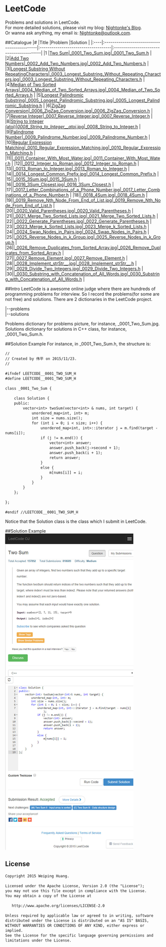 # LeetCode
Problems and solutions in LeetCode.  
For more detailed solutions, please visit my blog: [Nightonke's Blog](http://blog.csdn.net/u012925008).  
Or wanna ask anything, my email is: Nightonke@outlook.com.

##Catalogue
|#    |Title                                        |Problem                              |Solution                                  |
|:----|:--------------------------------------------|:------------------------------------|:-----------------------------------------|
|1    |[Two Sum](https://leetcode.com/problems/two-sum/)|[_0001_Two_Sum.jpg](https://github.com/Nightonke/LeetCode/blob/master/leetcode/problems/_0001_Two_Sum.jpg)|[_0001_Two_Sum.h](https://github.com/Nightonke/LeetCode/blob/master/leetcode/solutions/_0001_Two_Sum.h)
|
|2|[Add Two Numbers](https://leetcode.com/problems/add-two-numbers/)|[_0002_Add_Two_Numbers.jpg](https://github.com/Nightonke/LeetCode/blob/master/leetcode/problems/_0002_Add_Two_Numbers.jpg)|[_0002_Add_Two_Numbers.h](https://github.com/Nightonke/LeetCode/blob/master/leetcode/solutions/_0002_Add_Two_Numbers.h)
|
|3|[Longest Substring Without RepeatingCharacters](https://leetcode.com/problems/longest-substring-without-repeating-characters/)|[_0003_Longest_Substring_Without_Repeating_Characters.jpg](https://github.com/Nightonke/LeetCode/blob/master/leetcode/problems/_0003_Longest_Substring_Without_Repeating_Characters.jpg)|[_0003_Longest_Substring_Without_Repeating_Characters.h](https://github.com/Nightonke/LeetCode/blob/master/leetcode/solutions/_0003_Longest_Substring_Without_Repeating_Characters.h)
|
|4|[Median of Two Sorted Arrays](https://leetcode.com/problems/median-of-two-sorted-arrays/)|[_0004_Median_of_Two_Sorted_Arrays.jpg](https://github.com/Nightonke/LeetCode/blob/master/leetcode/problems/_0004_Median_of_Two_Sorted_Arrays.jpg)|[_0004_Median_of_Two_Sorted_Arrays.h](https://github.com/Nightonke/LeetCode/blob/master/leetcode/solutions/_0004_Median_of_Two_Sorted_Arrays.h)
|
|5|[Longest Palindromic Substring](https://leetcode.com/problems/longest-palindromic-substring/)|[_0005_Longest_Palindromic_Substring.jpg](https://github.com/Nightonke/LeetCode/blob/master/leetcode/problems/_0005_Longest_Palindromic_Substring.jpg)|[_0005_Longest_Palindromic_Substring.h](https://github.com/Nightonke/LeetCode/blob/master/leetcode/solutions/_0005_Longest_Palindromic_Substring.h)
|
|6|[ZigZag Conversion](https://leetcode.com/problems/zigzag-conversion/)|[_0006_ZigZag_Conversion.jpg](https://github.com/Nightonke/LeetCode/blob/master/leetcode/problems/_0006_ZigZag_Conversion.jpg)|[_0006_ZigZag_Conversion.h](https://github.com/Nightonke/LeetCode/blob/master/leetcode/solutions/_0006_ZigZag_Conversion.h)
|
|7|[Reverse Integer](https://leetcode.com/problems/reverse-integer/)|[_0007_Reverse_Integer.jpg](https://github.com/Nightonke/LeetCode/blob/master/leetcode/problems/_0007_Reverse_Integer.jpg)|[_0007_Reverse_Integer.h](https://github.com/Nightonke/LeetCode/blob/master/leetcode/solutions/_0007_Reverse_Integer.h)
|
|8|[String to Integer (atoi)](https://leetcode.com/problems/string-to-integer-atoi/)|[_0008_String_to_Integer__atoi_.jpg](https://github.com/Nightonke/LeetCode/blob/master/leetcode/problems/_0008_String_to_Integer__atoi_.jpg)|[_0008_String_to_Integer.h](https://github.com/Nightonke/LeetCode/blob/master/leetcode/solutions/_0008_String_to_Integer.h)
|
|9|[Palindrome Number](https://leetcode.com/problems/palindrome-number/)|[_0009_Palindrome_Number.jpg](https://github.com/Nightonke/LeetCode/blob/master/leetcode/problems/_0009_Palindrome_Number.jpg)|[_0009_Palindrome_Number.h](https://github.com/Nightonke/LeetCode/blob/master/leetcode/solutions/_0009_Palindrome_Number.h)
|
|10|[Regular Expression Matching](https://leetcode.com/problems/regular-expression-matching/)|[_0010_Regular_Expression_Matching.jpg](https://github.com/Nightonke/LeetCode/blob/master/leetcode/problems/_0010_Regular_Expression_Matching.jpg)|[_0010_Regular_Expression_Matching.h](https://github.com/Nightonke/LeetCode/blob/master/leetcode/solutions/_0010_Regular_Expression_Matching.h)
|
|11|[]()|[_0011_Container_With_Most_Water.jpg](https://github.com/Nightonke/LeetCode/blob/master/leetcode/problems/_0011_Container_With_Most_Water.jpg)|[_0011_Container_With_Most_Water.h](https://github.com/Nightonke/LeetCode/blob/master/leetcode/solutions/_0011_Container_With_Most_Water.h)
|
|12|[]()|[_0012_Integer_to_Roman.jpg](https://github.com/Nightonke/LeetCode/blob/master/leetcode/problems/_0012_Integer_to_Roman.jpg)|[_0012_Integer_to_Roman.h](https://github.com/Nightonke/LeetCode/blob/master/leetcode/solutions/_0012_Integer_to_Roman.h)
|
|13|[]()|[_0013_Roman_to_Integer.jpg](https://github.com/Nightonke/LeetCode/blob/master/leetcode/problems/_0013_Roman_to_Integer.jpg)|[_0013_Roman_to_Integer.h](https://github.com/Nightonke/LeetCode/blob/master/leetcode/solutions/_0013_Roman_to_Integer.h)
|
|14|[]()|[_0014_Longest_Common_Prefix.jpg](https://github.com/Nightonke/LeetCode/blob/master/leetcode/problems/_0014_Longest_Common_Prefix.jpg)|[_0014_Longest_Common_Prefix.h](https://github.com/Nightonke/LeetCode/blob/master/leetcode/solutions/_0014_Longest_Common_Prefix.h)
|
|15|[]()|[_0015_3Sum.jpg](https://github.com/Nightonke/LeetCode/blob/master/leetcode/problems/_0015_3Sum.jpg)|[_0015_3Sum.h](https://github.com/Nightonke/LeetCode/blob/master/leetcode/solutions/_0015_3Sum.h)
|
|16|[]()|[_0016_3Sum_Closest.jpg](https://github.com/Nightonke/LeetCode/blob/master/leetcode/problems/_0016_3Sum_Closest.jpg)|[_0016_3Sum_Closest.h](https://github.com/Nightonke/LeetCode/blob/master/leetcode/solutions/_0016_3Sum_Closest.h)
|
|17|[]()|[_0017_Letter_Combinations_of_a_Phone_Number.jpg](https://github.com/Nightonke/LeetCode/blob/master/leetcode/problems/_0017_Letter_Combinations_of_a_Phone_Number.jpg)|[_0017_Letter_Combinations_of_a_Phone_Number.h](https://github.com/Nightonke/LeetCode/blob/master/leetcode/solutions/_0017_Letter_Combinations_of_a_Phone_Number.h)
|
|18|[]()|[_0018_4Sum.jpg](https://github.com/Nightonke/LeetCode/blob/master/leetcode/problems/_0018_4Sum.jpg)|[_0018_4Sum.h](https://github.com/Nightonke/LeetCode/blob/master/leetcode/solutions/_0018_4Sum.h)
|
|19|[]()|[_0019_Remove_Nth_Node_From_End_of_List.jpg](https://github.com/Nightonke/LeetCode/blob/master/leetcode/problems/_0019_Remove_Nth_Node_From_End_of_List.jpg)|[_0019_Remove_Nth_Node_From_End_of_List.h](https://github.com/Nightonke/LeetCode/blob/master/leetcode/solutions/_0019_Remove_Nth_Node_From_End_of_List.h)
|
|20|[]()|[_0020_Valid_Parentheses.jpg](https://github.com/Nightonke/LeetCode/blob/master/leetcode/problems/_0020_Valid_Parentheses.jpg)|[_0020_Valid_Parentheses.h](https://github.com/Nightonke/LeetCode/blob/master/leetcode/solutions/_0020_Valid_Parentheses.h)
|
|21|[]()|[_0021_Merge_Two_Sorted_Lists.jpg](https://github.com/Nightonke/LeetCode/blob/master/leetcode/problems/_0021_Merge_Two_Sorted_Lists.jpg)|[_0021_Merge_Two_Sorted_Lists.h](https://github.com/Nightonke/LeetCode/blob/master/leetcode/solutions/_0021_Merge_Two_Sorted_Lists.h)
|
|22|[]()|[_0022_Generate_Parentheses.jpg](https://github.com/Nightonke/LeetCode/blob/master/leetcode/problems/_0022_Generate_Parentheses.jpg)|[_0022_Generate_Parentheses.h](https://github.com/Nightonke/LeetCode/blob/master/leetcode/solutions/_0022_Generate_Parentheses.h)
|
|23|[]()|[_0023_Merge_k_Sorted_Lists.jpg](https://github.com/Nightonke/LeetCode/blob/master/leetcode/problems/_0023_Merge_k_Sorted_Lists.jpg)|[_0023_Merge_k_Sorted_Lists.h](https://github.com/Nightonke/LeetCode/blob/master/leetcode/solutions/_0023_Merge_k_Sorted_Lists.h)
|
|24|[]()|[_0024_Swap_Nodes_in_Pairs.jpg](https://github.com/Nightonke/LeetCode/blob/master/leetcode/problems/_0024_Swap_Nodes_in_Pairs.jpg)|[_0024_Swap_Nodes_in_Pairs.h](https://github.com/Nightonke/LeetCode/blob/master/leetcode/solutions/_0024_Swap_Nodes_in_Pairs.h)
|
|25|[]()|[_0025_Reverse_Nodes_in_k_Group.jpg](https://github.com/Nightonke/LeetCode/blob/master/leetcode/problems/_0025_Reverse_Nodes_in_k_Group.jpg)|[_0025_Reverse_Nodes_in_k_Group.h](https://github.com/Nightonke/LeetCode/blob/master/leetcode/solutions/_0025_Reverse_Nodes_in_k_Group.h)
|
|26|[]()|[_0026_Remove_Duplicates_from_Sorted_Array.jpg](https://github.com/Nightonke/LeetCode/blob/master/leetcode/problems/_0026_Remove_Duplicates_from_Sorted_Array.jpg)|[_0026_Remove_Duplicates_from_Sorted_Array.h](https://github.com/Nightonke/LeetCode/blob/master/leetcode/solutions/_0026_Remove_Duplicates_from_Sorted_Array.h)
|
|27|[]()|[_0027_Remove_Element.jpg](https://github.com/Nightonke/LeetCode/blob/master/leetcode/problems/_0027_Remove_Element.jpg)|[_0027_Remove_Element.h](https://github.com/Nightonke/LeetCode/blob/master/leetcode/solutions/_0027_Remove_Element.h)
|
|28|[]()|[\_0028_Implement_strStr__.jpg](https://github.com/Nightonke/LeetCode/blob/master/leetcode/problems/_0028_Implement_strStr__.jpg)|[\_0028_Implement_strStr__.h](https://github.com/Nightonke/LeetCode/blob/master/leetcode/solutions/_0028_Implement_strStr__.h)
|
|29|[]()|[_0029_Divide_Two_Integers.jpg](https://github.com/Nightonke/LeetCode/blob/master/leetcode/problems/_0029_Divide_Two_Integers.jpg)|[_0029_Divide_Two_Integers.h](https://github.com/Nightonke/LeetCode/blob/master/leetcode/solutions/_0029_Divide_Two_Integers.h)
|
|30|[]()|[_0030_Substring_with_Concatenation_of_All_Words.jpg](https://github.com/Nightonke/LeetCode/blob/master/leetcode/problems/_0030_Substring_with_Concatenation_of_All_Words.jpg)|[_0030_Substring_with_Concatenation_of_All_Words.h](https://github.com/Nightonke/LeetCode/blob/master/leetcode/solutions/_0030_Substring_with_Concatenation_of_All_Words.h)
|

##Intro
LeetCode is a awesome online judge where there are hundreds of programming problems for interview. 
So I record the problems(for some are not free) and solutions.
There are 2 dictionaries in the LeetCode project.  
  
|--problems  
|--solutions  
  
Problems dictionary for problems picture, for instance, _0001_Two_Sum.jpg.  
Solutions dictionary for solutions in C++ class, for instance, _0001_Two_Sum.h.  

##Solution Example
For instance, in _0001_Two_Sum.h, the structure is:  

```
//
// Created by 伟平 on 2015/11/23.
//

#ifndef LEETCODE__0001_TWO_SUM_H
#define LEETCODE__0001_TWO_SUM_H

class _0001_Two_Sum {

    class Solution {
    public:
        vector<int> twoSum(vector<int> & nums, int target) {
            unordered_map<int, int> m;
            int size = nums.size();
            for (int i = 0; i < size; i++) {
                unordered_map<int, int>::iterator j = m.find(target - nums[i]);
                if (j != m.end()) {
                    vector<int> answer;
                    answer.push_back(j->second + 1);
                    answer.push_back(i + 1);
                    return answer;
                }
                else {
                    m[nums[i]] = i;
                }
            }
        }
    };

};

#endif //LEETCODE__0001_TWO_SUM_H
```
Notice that the Solution class is the class which I submit in LeetCode.

##Solution Example
![_0001_Two_Sum.jpg](https://github.com/Nightonke/LeetCode/blob/master/leetcode/problems/_0001_Two_Sum.jpg)

License
--------

    Copyright 2015 Weiping Huang.

    Licensed under the Apache License, Version 2.0 (the "License");
    you may not use this file except in compliance with the License.
    You may obtain a copy of the License at

       http://www.apache.org/licenses/LICENSE-2.0

    Unless required by applicable law or agreed to in writing, software
    distributed under the License is distributed on an "AS IS" BASIS,
    WITHOUT WARRANTIES OR CONDITIONS OF ANY KIND, either express or implied.
    See the License for the specific language governing permissions and
    limitations under the License.
